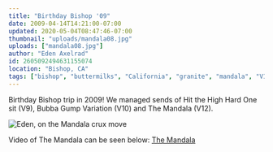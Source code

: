 ```yaml
---
title: "Birthday Bishop '09"
date: 2009-04-14T14:21:00-07:00
updated: 2020-05-04T08:47:46-07:00
thumbnail: "uploads/mandala08.jpg"
uploads: ["mandala08.jpg"]
author: "Eden Axelrad"
id: 2605092494631155074
location: "Bishop, CA"
tags: ["bishop", "buttermilks", "California", "granite", "mandala", "V12"]
---
```


Birthday Bishop trip in 2009! We managed sends of Hit the High Hard One sit (V9), Bubba Gump Variation (V10) and The Mandala (V12).

![Eden, on the Mandala crux move](uploads/mandala08.jpg)

Video of The Mandala can be seen below: [The Mandala](http://www.youtube.com/watch?v=_knJN0ndbig&context=C3594030ADOEgsToPDskLp6uXYl-aUxgofxhnzCSw5)

